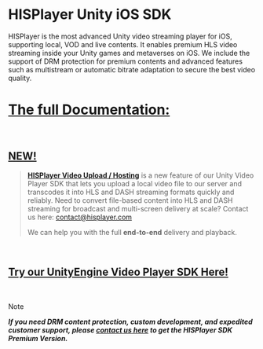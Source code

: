 # HISPlayer Unity iOS SDK

HISPlayer is the most advanced Unity video streaming player for iOS, supporting local, VOD and live contents. It enables premium HLS video streaming inside your Unity games and metaverses on iOS. We include the support of DRM protection for premium contents and advanced features such as multistream or automatic bitrate adaptation to secure the best video quality.

# [The full Documentation:](https://hisplayer.github.io/UnityiOS-SDK)

<br>

##  [NEW!](https://hisplayer.github.io/UnityVideoUpload/#/README)
> **[HISPlayer Video Upload / Hosting](https://hisplayer.github.io/UnityVideoUpload/#/README)** is a new feature of our Unity Video Player SDK that lets you upload a local video file to our server and transcodes it into HLS and DASH streaming formats quickly and reliably. Need to convert file-based content into HLS and DASH streaming for broadcast and multi-screen delivery at scale? Contact us here: [contact@hisplayer.com](mailto:contact@hisplayer.com)
> 
> We can help you with the full **end-to-end** delivery and playback.

<br>

## [Try our UnityEngine Video Player SDK Here!](https://github.com/HISPlayer/Unity_Video_Player/releases/tag/v3.4.1)

<br>

> [!NOTE]
> ***If you need DRM content protection, custom development, and expedited customer support, please [contact us here](https://hisplayer.com/contact-hisplayer-unity-sdk-premium/) to get the HISPlayer SDK Premium Version.***

